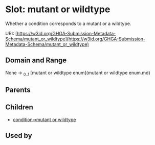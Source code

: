 
# Slot: mutant or wildtype


Whether a condition corresponds to a mutant or a wildtype.

URI: [https://w3id.org/GHGA-Submission-Metadata-Schema/mutant_or_wildtype](https://w3id.org/GHGA-Submission-Metadata-Schema/mutant_or_wildtype)


## Domain and Range

None &#8594;  <sub>0..1</sub> [mutant or wildtype enum](mutant or wildtype enum.md)

## Parents


## Children

 *  [condition➞mutant or wildtype](condition_mutant_or_wildtype.md)

## Used by

